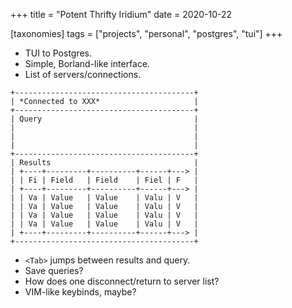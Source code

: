 +++
title = "Potent Thrifty Iridium"
date = 2020-10-22

[taxonomies]
tags = ["projects", "personal", "postgres", "tui"]
+++ 

- TUI to Postgres.
- Simple, Borland-like interface.
- List of servers/connections.

```
+----------------------------------------+
| *Connected to XXX*                     |
+----------------------------------------+
| Query                                  |
|                                        |
|                                        |
|                                        |
+----------------------------------------+
| Results                                |
| +----+---------+----------+------+---> |
| | Fi | Field   | Field    | Fiel | F   |
| +----+---------+----------+------+---> |
| | Va | Value   | Value    | Valu | V   |
| | Va | Value   | Value    | Valu | V   |
| | Va | Value   | Value    | Valu | V   |
| | Va | Value   | Value    | Valu | V   |
| +----+---------+----------+------+---> |
+----------------------------------------+
```

- `<Tab>` jumps between results and query.
- Save queries?
- How does one disconnect/return to server list?
- VIM-like keybinds, maybe?
